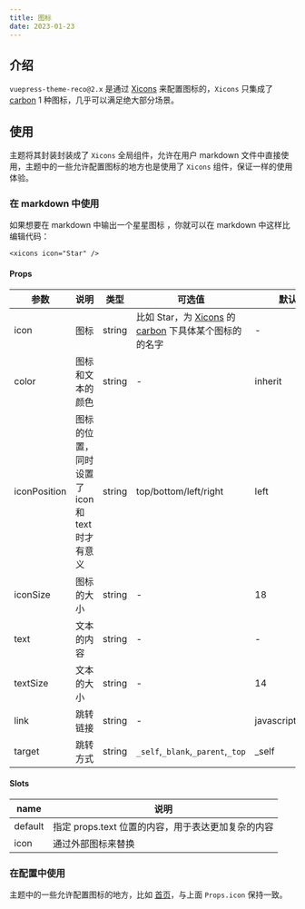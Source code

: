 ```yaml
---
title: 图标
date: 2023-01-23
---
```


## 介绍

`vuepress-theme-reco@2.x` 是通过 [Xicons](https://www.xicons.org/#/zh-CN) 来配置图标的，`Xicons` 只集成了 [carbon](https://carbondesignsystem.com/guidelines/icons/library) 1 种图标，几乎可以满足绝大部分场景。

## 使用

主题将其封装封装成了 `Xicons` 全局组件，允许在用户 markdown 文件中直接使用，主题中的一些允许配置图标的地方也是使用了 `Xicons` 组件，保证一样的使用体验。

### 在 markdown 中使用

如果想要在 markdown 中输出一个星星图标 <xicons icon="Star" />，你就可以在 markdown 中这样比编辑代码：

```vue
<xicons icon="Star" />
```

#### Props

|参数|说明|类型|可选值|默认值|
|-|-|-|-|-|
|icon|图标|string|比如 Star，为 [Xicons](https://www.xicons.org/#/zh-CN) 的 [carbon](https://carbondesignsystem.com/guidelines/icons/library) 下具体某个图标的的名字|-|
|color|图标和文本的颜色|string|-|inherit|
|iconPosition|图标的位置，同时设置了 icon 和 text 时才有意义|string|top/bottom/left/right|left|
|iconSize|图标的大小|string|-|18|
|text|文本的内容|string|-|-|
|textSize|文本的大小|string|-|14|
|link|跳转链接|string|-|javascript:void(0)|
|target|跳转方式|string|`_self`,`_blank`,`_parent`,`_top`|_self|

#### Slots

|name|说明|
|-|-|
|default|指定 props.text 位置的内容，用于表达更加复杂的内容|
|icon|通过外部图标来替换|

### 在配置中使用

主题中的一些允许配置图标的地方，比如 [首页](/docs/theme/home)，与上面 `Props.icon` 保持一致。
